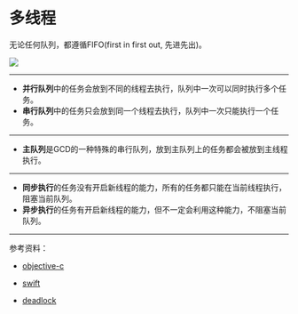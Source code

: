 # 多线程

无论任何队列，都遵循FIFO(first in first out, 先进先出)。

![](https://raw.githubusercontent.com/CocoaDebug/GCD/master/gcd.png)

---

- **并行队列**中的任务会放到不同的线程去执行，队列中一次可以同时执行多个任务。
- **串行队列**中的任务只会放到同一个线程去执行，队列中一次只能执行一个任务。

---

- **主队列**是GCD的一种特殊的串行队列，放到主队列上的任务都会被放到主线程执行。

---

- **同步执行**的任务没有开启新线程的能力，所有的任务都只能在当前线程执行，阻塞当前队列。
- **异步执行**的任务有开启新线程的能力，但不一定会利用这种能力，不阻塞当前队列。

---


参考资料：

- [objective-c](https://www.jianshu.com/p/0aeb2848780d)

- [swift](https://www.jianshu.com/p/c81eb052a4a8)

- [deadlock](https://www.jianshu.com/p/f1c6e1eba5bd)